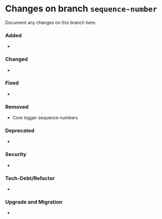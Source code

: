# Changes on branch `sequence-number`
Document any changes on this branch here.
### Added
- 

### Changed
- 

### Fixed
- 

### Removed
- Core logger sequence numbers

### Deprecated
- 

### Security
- 

### Tech-Debt/Refactor
- 

### Upgrade and Migration
- 
